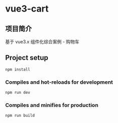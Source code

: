 # vue3-cart

## 项目简介

基于 vue3.x 组件化综合案例 - 购物车

## Project setup

```
npm install
```

### Compiles and hot-reloads for development

```
npm run dev
```

### Compiles and minifies for production

```
npm run build
```

